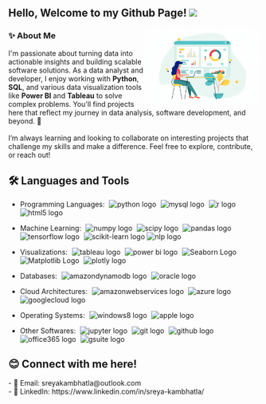 <h2> Hello, Welcome to my Github Page! <img src="https://media.giphy.com/media/mGcNjsfWAjY5AEZNw6/giphy.gif" width="50"></h2>
<img align='right' src="images/5.gif" width="230">

<h3 align="left">✨ About Me</h3>



I'm passionate about turning data into actionable insights and building scalable software solutions. As a data analyst and developer, I enjoy working with **Python**, **SQL**, and various data visualization tools like **Power BI** and **Tableau** to solve complex problems. You'll find projects here that reflect my journey in data analysis, software development, and beyond. 🚀<br>
<br>I’m always learning and looking to collaborate on interesting projects that challenge my skills and make a difference. Feel free to explore, contribute, or reach out!


<h2> 🛠️ Languages and Tools </h2>

- Programming Languages:
  <img width="1" />
  <img src="https://skillicons.dev/icons?i=py" height="40" alt="python logo"/>
  <img width="1" />
  <img src="https://skillicons.dev/icons?i=mysql" height="40" alt="mysql logo"/>
  <img width="1" />
  <img src="https://skillicons.dev/icons?i=r" height="40" alt="r logo"/>
  <img width="1" />
  <img src="https://skillicons.dev/icons?i=html" height="40" alt="html5 logo"/>
  
- Machine Learning:
  <img width="1" />
  <img src="https://cdn.jsdelivr.net/gh/devicons/devicon/icons/numpy/numpy-original.svg" height="40" alt="numpy logo"  />
  <img width="1" />
  <img src="https://avatars.githubusercontent.com/u/288277?s=48&v=4" height="40" alt="scipy logo"  />
  <img width="1" />
  <img src="https://cdn.jsdelivr.net/gh/devicons/devicon/icons/pandas/pandas-original.svg" height="40" alt="pandas logo"  />
  <img width="1" />
  <img src="https://github.com/tensorflow.png?size=40" height="40" alt="tensorflow logo"  />
  <img width="1" />
  <img src="https://github.com/scikit-learn.png?size=40" height="40" alt="scikit-learn logo"  />
  <img src = "https://cdn-icons-png.flaticon.com/512/9831/9831334.png" height = "40" alt = "nlp logo" />
  
  
- Visualizations:
  <img width="1" />
  <img src = "https://github.com/tableau.png?size=40" height = "40" alt = "tableau logo" />
  <img width="1" />
  <img src = "https://upload.wikimedia.org/wikipedia/commons/thumb/c/cf/New_Power_BI_Logo.svg/630px-New_Power_BI_Logo.svg.png" height = "40" alt = "power bi logo" />
  <img width="1" />
  <img src="https://github.com/user-attachments/assets/33096948-a3c8-4c12-b65c-95d99f473d39" height="40" alt="Seaborn Logo" />
  <img width="1" />
  <img src="https://upload.wikimedia.org/wikipedia/commons/thumb/8/84/Matplotlib_icon.svg/1200px-Matplotlib_icon.svg.png" height="40" alt="Matplotlib Logo" />
  <img width="1" />
  <img src = "https://github.com/plotly.png?size=40" height = "40" alt = "plotly logo" />

- Databases:
  <img width="1" />
  <img src="https://skillicons.dev/icons?i=dynamodb" height="40" alt="amazondynamodb logo"  />
  <img width="1" />
  <img src="https://logos-world.net/wp-content/uploads/2020/09/Oracle-Symbol.png" height="40" alt="oracle logo"  />
  
- Cloud Architectures:
  <img width="1" />
  <img src="https://skillicons.dev/icons?i=aws" height="40" alt="amazonwebservices logo"  />
  <img width="1" />
  <img src="https://skillicons.dev/icons?i=azure" height="40" alt="azure logo"  />
  <img width="1" />
  <img src="https://cdn.jsdelivr.net/gh/devicons/devicon/icons/googlecloud/googlecloud-original.svg" height="40" alt="googlecloud logo"  />

- Operating Systems:
  <img width="1" />
  <img src="https://cdn.jsdelivr.net/gh/devicons/devicon/icons/windows8/windows8-original.svg" height="40" alt="windows8 logo"  />
  <img width="1" />
  <img src="https://cdn.jsdelivr.net/gh/devicons/devicon/icons/apple/apple-original.svg" height="40" alt="apple logo"  />

- Other Softwares:
  <img width="1" />
  <img src="https://cdn.simpleicons.org/jupyter/F37626" height="40" alt="jupyter logo"  />
  <img width="1" />
  <img src="https://skillicons.dev/icons?i=git" height="40" alt="git logo"  />
  <img width="1" />
  <img src="https://skillicons.dev/icons?i=github" height="40" alt="github logo"  />
  <img width="1" />
  <img src = "https://www.logo.wine/a/logo/Office_Online/Office_Online-Logo.wine.svg" height = "40" alt = "office365 logo" />
  <img width="1" />
  <img src = "https://roiamplified.com/wp-content/uploads/2018/09/gsuite-logo.png" height = "40" alt = "gsuite logo" />
  

<h2>😊 Connect with me here!</h2>
- 📧 Email: sreyakambhatla@outlook.com</br>
- 🔗 LinkedIn: https://www.linkedin.com/in/sreya-kambhatla/
